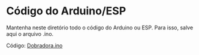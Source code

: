 # Código do Arduino/ESP

Mantenha neste diretório todo o código do Arduino ou ESP. Para isso, salve aqui o arquivo .ino.

Código: [Dobradora.ino](Codigo/MotorTeste.ino)
